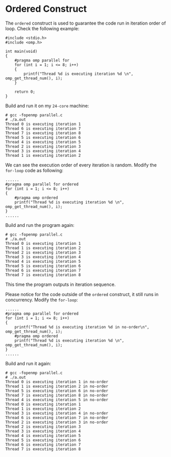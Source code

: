 # Ordered Construct

The `ordered` construct is used to guarantee the code run in iteration order of loop. Check the following example:  

	#include <stdio.h>
	#include <omp.h>
			
	int main(void)
	{	
		#pragma omp parallel for
		for (int i = 1; i <= 8; i++)
		{
			printf("Thread %d is executing iteration %d \n", omp_get_thread_num(), i);
		}
			
		return 0;
	}

Build and run it on my `24-core` machine:  

	# gcc -fopenmp parallel.c
	# ./a.out
	Thread 0 is executing iteration 1
	Thread 6 is executing iteration 7
	Thread 7 is executing iteration 8
	Thread 5 is executing iteration 6
	Thread 4 is executing iteration 5
	Thread 2 is executing iteration 3
	Thread 3 is executing iteration 4
	Thread 1 is executing iteration 2
We can see the execution order of every iteration is random. Modify the `for-loop` code as following:  

	......
	#pragma omp parallel for ordered
	for (int i = 1; i <= 8; i++)
	{
		#pragma omp ordered
		printf("Thread %d is executing iteration %d \n", omp_get_thread_num(), i);
	}
	......

Build and run the program again:  

	# gcc -fopenmp parallel.c
	# ./a.out
	Thread 0 is executing iteration 1
	Thread 1 is executing iteration 2
	Thread 2 is executing iteration 3
	Thread 3 is executing iteration 4
	Thread 4 is executing iteration 5
	Thread 5 is executing iteration 6
	Thread 6 is executing iteration 7
	Thread 7 is executing iteration 8

This time the program outputs in iteration sequence.  

Please notice for the code outside of the `ordered` construct, it still runs in concurrency. Modify the `for-loop`:  

	......
	#pragma omp parallel for ordered
	for (int i = 1; i <= 8; i++)
	{
		printf("Thread %d is executing iteration %d in no-order\n", omp_get_thread_num(), i);
		#pragma omp ordered
		printf("Thread %d is executing iteration %d \n", omp_get_thread_num(), i);
	}
	......
Build and run it again:  

	# gcc -fopenmp parallel.c
	# ./a.out
	Thread 0 is executing iteration 1 in no-order
	Thread 1 is executing iteration 2 in no-order
	Thread 5 is executing iteration 6 in no-order
	Thread 7 is executing iteration 8 in no-order
	Thread 4 is executing iteration 5 in no-order
	Thread 0 is executing iteration 1
	Thread 1 is executing iteration 2
	Thread 3 is executing iteration 4 in no-order
	Thread 6 is executing iteration 7 in no-order
	Thread 2 is executing iteration 3 in no-order
	Thread 2 is executing iteration 3
	Thread 3 is executing iteration 4
	Thread 4 is executing iteration 5
	Thread 5 is executing iteration 6
	Thread 6 is executing iteration 7
	Thread 7 is executing iteration 8


